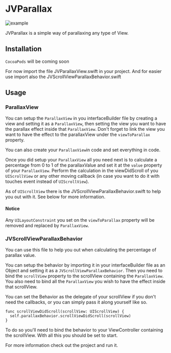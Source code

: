 # JVParallax
![example](http://www.saliom.be/githubImg/JVParallax.gif)

JVParallax is a simple way of parallaxing any type of View.

## Installation

`CocoaPods` will be coming soon

For now import the file JVParallaxView.swift in your project. And for easier use import also the JVScrollViewParallaxBehavior.swift

## Usage

### ParallaxView
You can setup the `ParallaxView` in you interfaceBuilder file by creating a view and setting it as a `ParallaxView`, then setting the view you want to have the parallax effect inside that `ParallaxView`. Don't forget to link the view you want to have the effect to the parallaxView under the  `viewToParallax` property.

You can also create your `ParallaxView`in code and set everything in code.

Once you did setup your `ParallaxView` all you need next is to calculate a percentage from 0 to 1 of the parallaxValue and set it at the `value` property of your `ParallaxView`. Perform the calculation in the viewDidScroll of you `UIScrollView` or any other moving callback (in case you want to do it with touches event instead of `UIScrollView`).

As of `UIScrollView` there is the JVScrollViewParallaxBehavior.swift to help you out with it. See below for more information.

#### Notice
Any `UILayoutConstraint` you set on the `viewToParallax` property will be removed and replaced by `ParallaxView`.


### JVScrollViewParallaxBehavior
You can use this file to help you out when calculating the percentage of parallax value.

You can setup the behavior by importing it in your interfaceBuilder file as an Object and setting it as a `JVScrollViewParallaxBehavior`. Then you need to bind the `scrollView` property to the scrollView containing the `ParallaxView`. You also need to bind all the `ParallaxView` you wish to have the effect inside that scrollView.

You can set the Behavior as the delegate of your scrollView if you don't need the callbacks, or you can simply pass it along yourself like so.

```    
func scrollViewDidScroll(scrollView: UIScrollView) {
  self.parallaxBehavior.scrollViewDidScroll(scrollView)
}
```

To do so you'll need to bind the behavior to your ViewController containing the scrollView. With all this you should be set to start.



For more information check out the project and run it.
